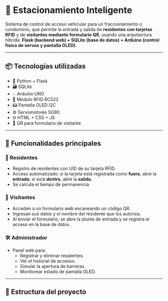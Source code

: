 # 🚗 Estacionamiento Inteligente

Sistema de control de acceso vehicular para un fraccionamiento o condominio, que permite la entrada y salida de **residentes con tarjetas RFID** y de **visitantes mediante formulario QR**, usando una arquitectura híbrida: **Flask (backend web) + SQLite (base de datos) + Arduino (control físico de servos y pantalla OLED).**

---

## 📦 Tecnologías utilizadas

- 🐍 Python + Flask
- 🗃️ SQLite
- 💡 Arduino UNO
- 📶 Módulo RFID RC522
- 📟 Pantalla OLED I2C
- ⚙️ Servomotores SG90
- 🌐 HTML + CSS + JS
- 📲 QR para formulario de visitante

---

## 🧠 Funcionalidades principales

### 👤 Residentes

- Registro de residentes con UID de su tarjeta RFID.
- Acceso automatizado: si la tarjeta está registrada como **fuera**, abre la **entrada**; si está **dentro**, abre la **salida**.
- Se calcula el tiempo de permanencia.

### 🎫 Visitantes

- Acceden a un formulario web escaneando un código QR.
- Ingresan sus datos y el nombre del residente que los autoriza.
- Al enviar el formulario, se abre la pluma de entrada y se registra el acceso en la base de datos.

### 🛠️ Administrador

- Panel web para:
  - Registrar y eliminar residentes.
  - Ver el historial de accesos.
  - Simular la apertura de barreras.
  - Monitorear estado de pantalla OLED.

---

## 🔧 Estructura del proyecto

